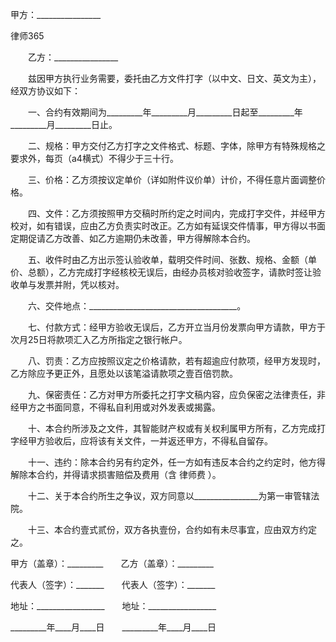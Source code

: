 
 


甲方：________________




 
律师365






　　乙方：________________




　　兹因甲方执行业务需要，委托由乙方文件打字（以中文、日文、英文为主），经双方协议如下：


　　一、合约有效期间为_________年_________月_________日起至_________年_________月_________日止。


　　二、规格：甲方交付乙方打字之文件格式、标题、字体，除甲方有特殊规格之要求外，每页（a4横式）不得少于三十行。


　　三、价格：乙方须按议定单价（详如附件议价单）计价，不得任意片面调整价格。


　　四、文件：乙方须按照甲方交稿时所约定之时间内，完成打字交件，并经甲方校对，如有错误，应由乙方负责实时改正。乙方如有延误交件情事，甲方得以书面定期促请乙方改善、如乙方逾期仍未改善，甲方得解除本合约。


　　五、收件时由乙方出示签认验收单，载明交件时间、张数、规格、金额（单价、总额），乙方完成打字经核校无误后，由经办员核对验收签字，请款时签让验收单与发票并附，凭以核对。


　　六、交件地点：_____________________________________。


　　七、付款方式：经甲方验收无误后，乙方开立当月份发票向甲方请款，甲方于次月25日将款项汇入乙方所指定之银行帐户。


　　八、罚责：乙方应按照议定之价格请款，若有超逾应付款项，经甲方发现时，乙方除应予更正外，且愿处以该笔溢请款项之壹百倍罚款。


　　九、保密责任：乙方对甲方所委托之打字文稿内容，应负保密之法律责任，非经甲方之书面同意，不得私自利用或对外发表或揭露。


　　十、本合约所涉及之文件，其智能财产权或有关权利属甲方所有，乙方完成打字经甲方验收后，应将该有关文件，一并返还甲方，不得私自留存。


　　十一、违约：除本合约另有约定外，任一方如有违反本合约之约定时，他方得解除本合约，并得请求损害赔偿及费用（含
律师费
）。


　　十二、关于本合约所生之争议，双方同意以________________为第一审管辖法院。


　　十三、本合约壹式贰份，双方各执壹份，合约如有未尽事宜，应由双方约定之。


 



 
甲方（盖章）：_________　　乙方（盖章）：_________
 
代表人（签字）：_______　　代表人（签字）：_______
 
地址：_________________　　地址：_________________
 
_________年____月____日　　_________年____月____日
 


 
　　
 
 

 
 
 
  
 
  
 
   


   
 

   


   


   
 
 
  
 
 
 

